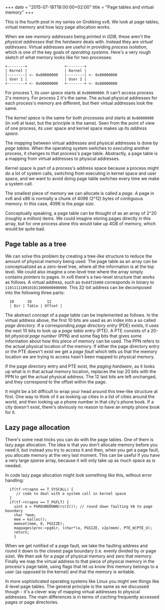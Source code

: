 +++
date = "2015-07-18T18:00:00+02:00"
title = "Page tables and virtual memory"
+++

This is the fourth post in my series on Grokking xv6. We look at page
tables, virtual memory and how lazy page allocation works.

<!--more-->

When we see *memory addresses* being printed in *GDB*, these aren't
the *physical addresses* that the *hardware* deals with. Instead they
are *virtual addresses*. Virtual addresses are useful in providing
*process isolation*, which is one of the key goals of *operating
systems*. Here's a very rough sketch of what memory looks like for two
processes:

```
+--------+                 +--------+
| Kernel |                 | Kernel |
|--------| <- 0x80000000   |--------| <- 0x80000000
| User 1 |                 | User 2 |
+--------+ <- 0x00000000   +--------+ <- 0x00000000
```

For process 1, its *user space* starts at `0x00000000`. It can't
access process 2's memory. For process 2 it's the same. The actual
physical addresses for each process's memory are different, but their
virtual addresses look the same.

The *kernel space* is the same for both processes and starts at
`0x80000000` (in xv6 at least, but the principle is the same). Seen
from the point of view of one process, its user space and kernel space
makes up its *address space*.

The *mapping* between virtual addresses and physical addresses is done
by *page tables*. When the operating system switches to *executing*
another process, it changes to that process's page table. Abstractly,
a page table is a mapping from virtual addresses to physical
addresses.

Kernel space is part of a process's address space because a process
might do a lot of system calls, switching from executing in kernel
space and user space, and we want to avoid doing page table switches
every time we make a system call.

The smallest piece of memory we can allocate is called a *page*. A
page in xv6 and x86 is normally a chunk of 4096 (2^12) bytes of
contiguous memory. In this case, 4096 is the *page size*.

Conceptually speaking, a page table can be thought of as an array of
2^20 (roughly a million) items. We could imagine storing pages
directly in this array, but for one process alone this would take up
4GB of memory, which would be quite bad.

## Page table as a tree

We can solve this problem by creating a tree-like structure to reduce
the amount of physical memory being used. The page table as an array
can be conceptualized as a zero-level tree, where all the information
is at the top level. We could also imagine a one-level tree where the
array simply contains *pointers* to pages. In xv6 there's a two-level
structure that works as follows. A virtual address, such as
`0x0df2b000` corresponds in binary to
`1101111100101011000000000000`. This 32-bit address can be decomposed
into the following three parts:

```
  10      10       12
  | Dir | Table | Offset |
```

The abstract concept of a page table can be implemented as follows. In
the virtual address above, the first 10 bits are used as an index into
a so called *page directory*. If a corresponding *page directory
entry* (PDE) exists, it uses the next 10 bits to look up a *page table
entry* (PTE). A PTE consists of a 20-bit *physical page number* (PPN)
and some flag bits that gives some information about how this piece of
memory can be used. The PPN refers to the actual physical location of
the memory. If either the page directory entry or the PTE doesn't
exist we get a *page fault* which tells us that the memory location we
are trying to access hasn't been mapped to physical memory.

If the page directory entry and PTE exist, the *paging hardware*, as
it looks up what is in that actual memory location, replaces the top
20 bits with the PPN to get the actual physical address. The 12 last
bits are left unchanged, and they correspond to the offset within the
page.

It might be a bit difficult to wrap your head around this tree-like
structure at first. One way to think of it as looking up cities in a
list of cities around the world, and then looking up a phone number in
that city's phone book. If a city doesn't exist, there's obviously no
reason to have an empty phone book for it.

## Lazy page allocation

There's some neat tricks you can do with the page tables. One of them
is lazy page allocation. The idea is that you don't allocate memory
before you need it, but instead you try to access it and then, when
you get a page fault, you allocate memory at the very last
moment. This can be useful if you have a very large *sparse* array,
because it will only take up as much space as is needed.

In code lazy page allocation might look something like this, without
error handling:


```
  if(tf->trapno == T_SYSCALL) {
     // code to deal with a system call in kernel space
  }
  if(tf->trapno == T_PGFLT) {
    uint a = PGROUNDDOWN(rcr2()); // round down faulting VA to page boundary
    char *mem;
    mem = kalloc();
    memset(mem, 0, PGSIZE);
    mappages(proc->pgdir, (char*)a, PGSIZE, v2p(mem), PTE_W|PTE_U);
    return;
    }
```

When we get notified of a page fault, we take the faulting address and
round it down to the closest page boundary (i.e. evenly divided by or
page size). We then ask for a page of physical memory and zero that
memory. Finally we map the virtual address to that piece of physical
memory in the process's page table, using flags that let us know this
memory belongs to a user (as opposed to the kernel) and that the
memory is writable.

In more sophisticated operating systems like Linux you might see
things like 4-level page tables. The general principle is the same as
we discussed though - it's a clever way of mapping virtual addresses
to physical addresses. The main differences is in terms of *caching*
frequently accessed pages or page directories.
